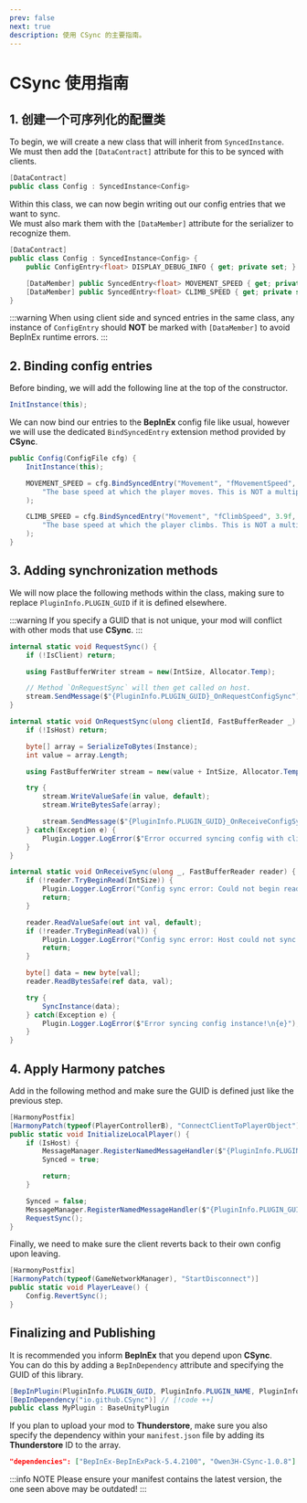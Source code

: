 ```yaml
---
prev: false
next: true
description: 使用 CSync 的主要指南。
---
```


# CSync 使用指南

## 1. 创建一个可序列化的配置类

To begin, we will create a new class that will inherit from `SyncedInstance`.<br>
We must then add the `[DataContract]` attribute for this to be synced with clients.

```cs
[DataContract]
public class Config : SyncedInstance<Config>
```

Within this class, we can now begin writing out our config entries that we want to sync.<br>
We must also mark them with the `[DataMember]` attribute for the serializer to recognize them.

```cs
[DataContract]
public class Config : SyncedInstance<Config> {
    public ConfigEntry<float> DISPLAY_DEBUG_INFO { get; private set; }

    [DataMember] public SyncedEntry<float> MOVEMENT_SPEED { get; private set; }
    [DataMember] public SyncedEntry<float> CLIMB_SPEED { get; private set; }
}
```

:::warning
When using client side and synced entries in the same class, any instance of `ConfigEntry` should **NOT** be marked with `[DataMember]` to avoid BepInEx runtime errors.
:::

## 2. Binding config entries

Before binding, we will add the following line at the top of the constructor.

```cs
InitInstance(this);
```

We can now bind our entries to the **BepInEx** config file like usual, however we will use the dedicated `BindSyncedEntry` extension method provided by **CSync**.

```cs
public Config(ConfigFile cfg) {
    InitInstance(this);

    MOVEMENT_SPEED = cfg.BindSyncedEntry("Movement", "fMovementSpeed", 4.1f,
        "The base speed at which the player moves. This is NOT a multiplier."
    );

    CLIMB_SPEED = cfg.BindSyncedEntry("Movement", "fClimbSpeed", 3.9f,
        "The base speed at which the player climbs. This is NOT a multiplier."
    );
}
```

## 3. Adding synchronization methods

We will now place the following methods within the class, making sure to replace `PluginInfo.PLUGIN_GUID` if it is defined elsewhere.

:::warning
If you specify a GUID that is not unique, your mod will conflict with other mods that use **CSync**.
:::

```cs
internal static void RequestSync() {
    if (!IsClient) return;

    using FastBufferWriter stream = new(IntSize, Allocator.Temp);

    // Method `OnRequestSync` will then get called on host.
    stream.SendMessage($"{PluginInfo.PLUGIN_GUID}_OnRequestConfigSync");
}

internal static void OnRequestSync(ulong clientId, FastBufferReader _) {
    if (!IsHost) return;

    byte[] array = SerializeToBytes(Instance);
    int value = array.Length;

    using FastBufferWriter stream = new(value + IntSize, Allocator.Temp);

    try {
        stream.WriteValueSafe(in value, default);
        stream.WriteBytesSafe(array);

        stream.SendMessage($"{PluginInfo.PLUGIN_GUID}_OnReceiveConfigSync", clientId);
    } catch(Exception e) {
        Plugin.Logger.LogError($"Error occurred syncing config with client: {clientId}\n{e}");
    }
}

internal static void OnReceiveSync(ulong _, FastBufferReader reader) {
    if (!reader.TryBeginRead(IntSize)) {
        Plugin.Logger.LogError("Config sync error: Could not begin reading buffer.");
        return;
    }

    reader.ReadValueSafe(out int val, default);
    if (!reader.TryBeginRead(val)) {
        Plugin.Logger.LogError("Config sync error: Host could not sync.");
        return;
    }

    byte[] data = new byte[val];
    reader.ReadBytesSafe(ref data, val);

    try {
        SyncInstance(data);
    } catch(Exception e) {
        Plugin.Logger.LogError($"Error syncing config instance!\n{e}");
    }
}
```

## 4. Apply Harmony patches

Add in the following method and make sure the GUID is defined just like the previous step.

```cs
[HarmonyPostfix]
[HarmonyPatch(typeof(PlayerControllerB), "ConnectClientToPlayerObject")]
public static void InitializeLocalPlayer() {
    if (IsHost) {
        MessageManager.RegisterNamedMessageHandler($"{PluginInfo.PLUGIN_GUID}_OnRequestConfigSync", OnRequestSync);
        Synced = true;

        return;
    }

    Synced = false;
    MessageManager.RegisterNamedMessageHandler($"{PluginInfo.PLUGIN_GUID}_OnReceiveConfigSync", OnReceiveSync);
    RequestSync();
}
```

Finally, we need to make sure the client reverts back to their own config upon leaving.

```cs
[HarmonyPostfix]
[HarmonyPatch(typeof(GameNetworkManager), "StartDisconnect")]
public static void PlayerLeave() {
    Config.RevertSync();
}
```

## Finalizing and Publishing

It is recommended you inform **BepInEx** that you depend upon **CSync**.<br>
You can do this by adding a `BepInDependency` attribute and specifying the GUID of this library.

```cs
[BepInPlugin(PluginInfo.PLUGIN_GUID, PluginInfo.PLUGIN_NAME, PluginInfo.PLUGIN_VERSION)]
[BepInDependency("io.github.CSync")] // [!code ++]
public class MyPlugin : BaseUnityPlugin
```

If you plan to upload your mod to **Thunderstore**, make sure you also specify the dependency within your `manifest.json` file by adding its **Thunderstore** ID to the array.

```json
"dependencies": ["BepInEx-BepInExPack-5.4.2100", "Owen3H-CSync-1.0.8"]
```

:::info NOTE
Please ensure your manifest contains the latest version, the one seen above may be outdated!
:::
